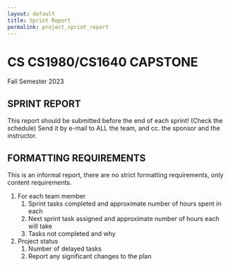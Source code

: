 ```yaml
---
layout: default
title: Sprint Report
permalink: project_sprint_report
---
```


# CS CS1980/CS1640 CAPSTONE
Fall Semester 2023

## SPRINT REPORT

This report should be submitted before the end of each sprint! (Check the schedule)
Send it by e-mail to ALL the team, and cc. the sponsor and the instructor.

## FORMATTING REQUIREMENTS

This is an informal report, there are no strict formatting requirements, only content requirements.

1. For each team member
    1. Sprint tasks completed and approximate number of hours spent in each
    1. Next sprint task assigned and approximate number of hours each will take
    1. Tasks not completed and why
1. Project status
    1. Number of delayed tasks
    1. Report any significant changes to the plan

